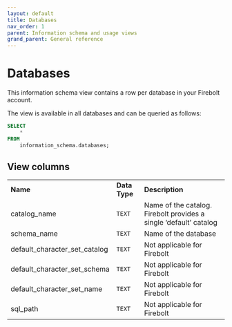 ```yaml
---
layout: default
title: Databases
nav_order: 1
parent: Information schema and usage views
grand_parent: General reference
---
```


# Databases

This information schema view contains a row per database in your Firebolt account.

The view is available in all databases and can be queried as follows:

```sql
SELECT
	*
FROM
	information_schema.databases;
```

## View columns

|                                  |               |                                                                   |
| -------------------------------- | ------------- | ----------------------------------------------------------------- |
| **Name**                         | **Data Type** | **Description**                                                   |
| catalog\_name                    | `TEXT`        | Name of the catalog. Firebolt provides a single ‘default’ catalog |
| schema\_name                     | `TEXT`        | Name of the database                                              |
| default\_character\_set\_catalog | `TEXT`        | Not applicable for Firebolt                                       |
| default\_character\_set\_schema  | `TEXT`        | Not applicable for Firebolt                                       |
| default\_character\_set\_name    | `TEXT`        | Not applicable for Firebolt                                       |
| sql\_path                        | `TEXT`        | Not applicable for Firebolt                                       |
